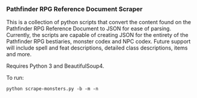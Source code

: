 ### Pathfinder RPG Reference Document Scraper
This is a collection of python scripts that convert the content found on the Pathfinder RPG Reference Document to JSON for ease of parsing. Currently, the scripts are capable of creating JSON for the entirety of the Pathfinder RPG bestiaries, monster codex and NPC codex. Future support will include spell and feat descriptions, detailed class descriptions, items and more. 

Requires Python 3 and BeautifulSoup4. 

To run:

```
python scrape-monsters.py -b -m -n
```

